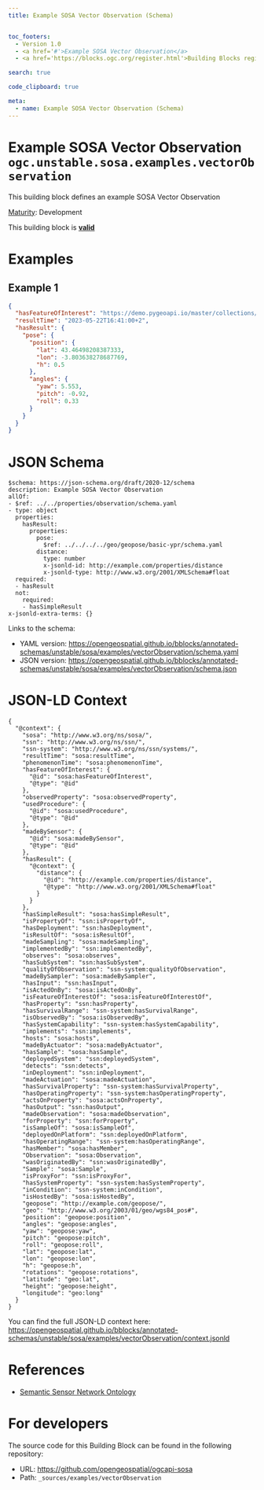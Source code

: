 ```yaml
---
title: Example SOSA Vector Observation (Schema)


toc_footers:
  - Version 1.0
  - <a href='#'>Example SOSA Vector Observation</a>
  - <a href='https://blocks.ogc.org/register.html'>Building Blocks register</a>

search: true

code_clipboard: true

meta:
  - name: Example SOSA Vector Observation (Schema)
---
```



# Example SOSA Vector Observation `ogc.unstable.sosa.examples.vectorObservation`

This building block defines an example SOSA Vector Observation

[Maturity](https://github.com/cportele/ogcapi-building-blocks#building-block-maturity): Development

<aside class="success">
This building block is <strong><a href="https://github.com/opengeospatial/bblocks/blob/master/tests/unstable/sosa/examples/vectorObservation/" target="_blank">valid</a></strong>
</aside>

# Examples

## Example 1

```json
{
  "hasFeatureOfInterest": "https://demo.pygeoapi.io/master/collections/utah_city_locations/items/Salem",
  "resultTime": "2023-05-22T16:41:00+2",
  "hasResult": {
    "pose": {
      "position": {
        "lat": 43.46498208387333,
        "lon": -3.803638278687769,
        "h": 0.5
      },
      "angles": {
        "yaw": 5.553,
        "pitch": -0.92,
        "roll": 0.33
      }
    }
  }
}

```


# JSON Schema

```yaml--schema
$schema: https://json-schema.org/draft/2020-12/schema
description: Example SOSA Vector Observation
allOf:
- $ref: ../../properties/observation/schema.yaml
- type: object
  properties:
    hasResult:
      properties:
        pose:
          $ref: ../../../../geo/geopose/basic-ypr/schema.yaml
        distance:
          type: number
          x-jsonld-id: http://example.com/properties/distance
          x-jsonld-type: http://www.w3.org/2001/XMLSchema#float
  required:
  - hasResult
  not:
    required:
    - hasSimpleResult
x-jsonld-extra-terms: {}

```

Links to the schema:

* YAML version: <a href="https://opengeospatial.github.io/bblocks/annotated-schemas/unstable/sosa/examples/vectorObservation/schema.yaml" target="_blank">https://opengeospatial.github.io/bblocks/annotated-schemas/unstable/sosa/examples/vectorObservation/schema.yaml</a>
* JSON version: <a href="https://opengeospatial.github.io/bblocks/annotated-schemas/unstable/sosa/examples/vectorObservation/schema.json" target="_blank">https://opengeospatial.github.io/bblocks/annotated-schemas/unstable/sosa/examples/vectorObservation/schema.json</a>


# JSON-LD Context

```json--ldContext
{
  "@context": {
    "sosa": "http://www.w3.org/ns/sosa/",
    "ssn": "http://www.w3.org/ns/ssn/",
    "ssn-system": "http://www.w3.org/ns/ssn/systems/",
    "resultTime": "sosa:resultTime",
    "phenomenonTime": "sosa:phenomenonTime",
    "hasFeatureOfInterest": {
      "@id": "sosa:hasFeatureOfInterest",
      "@type": "@id"
    },
    "observedProperty": "sosa:observedProperty",
    "usedProcedure": {
      "@id": "sosa:usedProcedure",
      "@type": "@id"
    },
    "madeBySensor": {
      "@id": "sosa:madeBySensor",
      "@type": "@id"
    },
    "hasResult": {
      "@context": {
        "distance": {
          "@id": "http://example.com/properties/distance",
          "@type": "http://www.w3.org/2001/XMLSchema#float"
        }
      }
    },
    "hasSimpleResult": "sosa:hasSimpleResult",
    "isPropertyOf": "ssn:isPropertyOf",
    "hasDeployment": "ssn:hasDeployment",
    "isResultOf": "sosa:isResultOf",
    "madeSampling": "sosa:madeSampling",
    "implementedBy": "ssn:implementedBy",
    "observes": "sosa:observes",
    "hasSubSystem": "ssn:hasSubSystem",
    "qualityOfObservation": "ssn-system:qualityOfObservation",
    "madeBySampler": "sosa:madeBySampler",
    "hasInput": "ssn:hasInput",
    "isActedOnBy": "sosa:isActedOnBy",
    "isFeatureOfInterestOf": "sosa:isFeatureOfInterestOf",
    "hasProperty": "ssn:hasProperty",
    "hasSurvivalRange": "ssn-system:hasSurvivalRange",
    "isObservedBy": "sosa:isObservedBy",
    "hasSystemCapability": "ssn-system:hasSystemCapability",
    "implements": "ssn:implements",
    "hosts": "sosa:hosts",
    "madeByActuator": "sosa:madeByActuator",
    "hasSample": "sosa:hasSample",
    "deployedSystem": "ssn:deployedSystem",
    "detects": "ssn:detects",
    "inDeployment": "ssn:inDeployment",
    "madeActuation": "sosa:madeActuation",
    "hasSurvivalProperty": "ssn-system:hasSurvivalProperty",
    "hasOperatingProperty": "ssn-system:hasOperatingProperty",
    "actsOnProperty": "sosa:actsOnProperty",
    "hasOutput": "ssn:hasOutput",
    "madeObservation": "sosa:madeObservation",
    "forProperty": "ssn:forProperty",
    "isSampleOf": "sosa:isSampleOf",
    "deployedOnPlatform": "ssn:deployedOnPlatform",
    "hasOperatingRange": "ssn-system:hasOperatingRange",
    "hasMember": "sosa:hasMember",
    "Observation": "sosa:Observation",
    "wasOriginatedBy": "ssn:wasOriginatedBy",
    "Sample": "sosa:Sample",
    "isProxyFor": "ssn:isProxyFor",
    "hasSystemProperty": "ssn-system:hasSystemProperty",
    "inCondition": "ssn-system:inCondition",
    "isHostedBy": "sosa:isHostedBy",
    "geopose": "http://example.com/geopose/",
    "geo": "http://www.w3.org/2003/01/geo/wgs84_pos#",
    "position": "geopose:position",
    "angles": "geopose:angles",
    "yaw": "geopose:yaw",
    "pitch": "geopose:pitch",
    "roll": "geopose:roll",
    "lat": "geopose:lat",
    "lon": "geopose:lon",
    "h": "geopose:h",
    "rotations": "geopose:rotations",
    "latitude": "geo:lat",
    "height": "geopose:height",
    "longitude": "geo:long"
  }
}
```

You can find the full JSON-LD context here:
<a href="https://opengeospatial.github.io/bblocks/annotated-schemas/unstable/sosa/examples/vectorObservation/context.jsonld" target="_blank">https://opengeospatial.github.io/bblocks/annotated-schemas/unstable/sosa/examples/vectorObservation/context.jsonld</a>

# References

* [Semantic Sensor Network Ontology](https://www.w3.org/TR/vocab-ssn/)

# For developers

The source code for this Building Block can be found in the following repository:

* URL: <a href="https://github.com/opengeospatial/ogcapi-sosa" target="_blank">https://github.com/opengeospatial/ogcapi-sosa</a>
* Path: `_sources/examples/vectorObservation`

